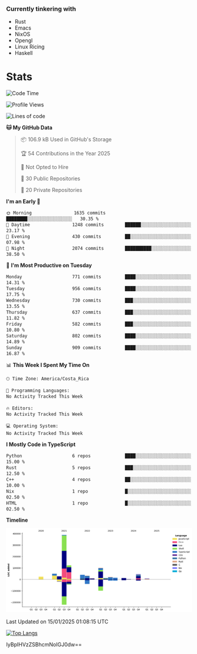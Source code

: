 ### Currently tinkering with
 - Rust
 - Emacs
 - NixOS
 - Opengl
 - Linux Ricing
 - Haskell

# Stats
<!--START_SECTION:waka-->
![Code Time](http://img.shields.io/badge/Code%20Time-1%2C057%20hrs%2045%20mins-blue)

![Profile Views](http://img.shields.io/badge/Profile%20Views-0-blue)

![Lines of code](https://img.shields.io/badge/From%20Hello%20World%20I%27ve%20Written-904.2%20thousand%20lines%20of%20code-blue)

**🐱 My GitHub Data** 

> 📦 106.9 kB Used in GitHub's Storage 
 > 
> 🏆 54 Contributions in the Year 2025
 > 
> 🚫 Not Opted to Hire
 > 
> 📜 30 Public Repositories 
 > 
> 🔑 20 Private Repositories 
 > 
**I'm an Early 🐤** 

```text
🌞 Morning                1635 commits        ████████░░░░░░░░░░░░░░░░░   30.35 % 
🌆 Daytime                1248 commits        ██████░░░░░░░░░░░░░░░░░░░   23.17 % 
🌃 Evening                430 commits         ██░░░░░░░░░░░░░░░░░░░░░░░   07.98 % 
🌙 Night                  2074 commits        ██████████░░░░░░░░░░░░░░░   38.50 % 
```
📅 **I'm Most Productive on Tuesday** 

```text
Monday                   771 commits         ████░░░░░░░░░░░░░░░░░░░░░   14.31 % 
Tuesday                  956 commits         ████░░░░░░░░░░░░░░░░░░░░░   17.75 % 
Wednesday                730 commits         ███░░░░░░░░░░░░░░░░░░░░░░   13.55 % 
Thursday                 637 commits         ███░░░░░░░░░░░░░░░░░░░░░░   11.82 % 
Friday                   582 commits         ███░░░░░░░░░░░░░░░░░░░░░░   10.80 % 
Saturday                 802 commits         ████░░░░░░░░░░░░░░░░░░░░░   14.89 % 
Sunday                   909 commits         ████░░░░░░░░░░░░░░░░░░░░░   16.87 % 
```


📊 **This Week I Spent My Time On** 

```text
🕑︎ Time Zone: America/Costa_Rica

💬 Programming Languages: 
No Activity Tracked This Week

🔥 Editors: 
No Activity Tracked This Week

💻 Operating System: 
No Activity Tracked This Week
```

**I Mostly Code in TypeScript** 

```text
Python                   6 repos             ████░░░░░░░░░░░░░░░░░░░░░   15.00 % 
Rust                     5 repos             ███░░░░░░░░░░░░░░░░░░░░░░   12.50 % 
C++                      4 repos             ██░░░░░░░░░░░░░░░░░░░░░░░   10.00 % 
Nix                      1 repo              █░░░░░░░░░░░░░░░░░░░░░░░░   02.50 % 
HTML                     1 repo              █░░░░░░░░░░░░░░░░░░░░░░░░   02.50 % 
```



**Timeline**

![Lines of Code chart](https://raw.githubusercontent.com/PandeCode/PandeCode/main/assets/bar_graph.png)


 Last Updated on 15/01/2025 01:08:15 UTC
<!--END_SECTION:waka-->
<!-- 
[![PandeCode's GitHub stats](https://github-readme-stats.vercel.app/api?username=PandeCode&theme=dracula&hide_border=true&show_icons=true)](https://github.com/anuraghazra/github-readme-stats)
-->
[![Top Langs](https://github-readme-stats.vercel.app/api/top-langs/?username=PandeCode&layout=compact&theme=dracula&hide_border=true)](https://github.com/anuraghazra/github-readme-stats)

IyBpIHVzZSBhcmNoIGJ0dw==
